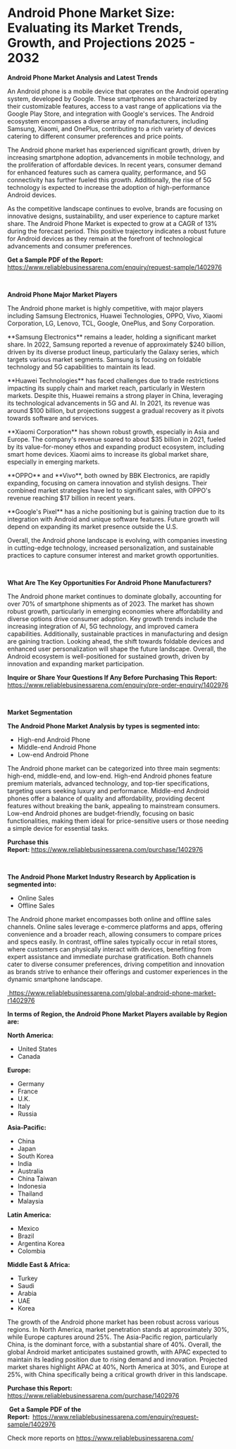 <p><h1>Android Phone Market Size: Evaluating its Market Trends, Growth, and Projections 2025 - 2032</h1></p><p><strong>Android Phone Market Analysis and Latest Trends</strong></p>
<p><p>An Android phone is a mobile device that operates on the Android operating system, developed by Google. These smartphones are characterized by their customizable features, access to a vast range of applications via the Google Play Store, and integration with Google's services. The Android ecosystem encompasses a diverse array of manufacturers, including Samsung, Xiaomi, and OnePlus, contributing to a rich variety of devices catering to different consumer preferences and price points.</p><p>The Android phone market has experienced significant growth, driven by increasing smartphone adoption, advancements in mobile technology, and the proliferation of affordable devices. In recent years, consumer demand for enhanced features such as camera quality, performance, and 5G connectivity has further fueled this growth. Additionally, the rise of 5G technology is expected to increase the adoption of high-performance Android devices.</p><p>As the competitive landscape continues to evolve, brands are focusing on innovative designs, sustainability, and user experience to capture market share. The Android Phone Market is expected to grow at a CAGR of 13% during the forecast period. This positive trajectory indicates a robust future for Android devices as they remain at the forefront of technological advancements and consumer preferences.</p></p>
<p><strong>Get a Sample PDF of the Report:&nbsp;</strong> <a href="https://www.reliablebusinessarena.com/enquiry/request-sample/1402976?utm_campaign=3251&utm_medium=2&utm_source=Github&utm_content=ia&utm_term=28032025&utm_id=android-phone">https://www.reliablebusinessarena.com/enquiry/request-sample/1402976</a></p>
<p>&nbsp;</p>
<p><strong>Android Phone Major Market Players</strong></p>
<p><p>The Android phone market is highly competitive, with major players including Samsung Electronics, Huawei Technologies, OPPO, Vivo, Xiaomi Corporation, LG, Lenovo, TCL, Google, OnePlus, and Sony Corporation. </p><p>**Samsung Electronics** remains a leader, holding a significant market share. In 2022, Samsung reported a revenue of approximately $240 billion, driven by its diverse product lineup, particularly the Galaxy series, which targets various market segments. Samsung is focusing on foldable technology and 5G capabilities to maintain its lead.</p><p>**Huawei Technologies** has faced challenges due to trade restrictions impacting its supply chain and market reach, particularly in Western markets. Despite this, Huawei remains a strong player in China, leveraging its technological advancements in 5G and AI. In 2021, its revenue was around $100 billion, but projections suggest a gradual recovery as it pivots towards software and services.</p><p>**Xiaomi Corporation** has shown robust growth, especially in Asia and Europe. The company's revenue soared to about $35 billion in 2021, fueled by its value-for-money ethos and expanding product ecosystem, including smart home devices. Xiaomi aims to increase its global market share, especially in emerging markets.</p><p>**OPPO** and **Vivo**, both owned by BBK Electronics, are rapidly expanding, focusing on camera innovation and stylish designs. Their combined market strategies have led to significant sales, with OPPO's revenue reaching $17 billion in recent years. </p><p>**Google's Pixel** has a niche positioning but is gaining traction due to its integration with Android and unique software features. Future growth will depend on expanding its market presence outside the U.S.</p><p>Overall, the Android phone landscape is evolving, with companies investing in cutting-edge technology, increased personalization, and sustainable practices to capture consumer interest and market growth opportunities.</p></p>
<p>&nbsp;</p>
<p><strong>What Are The Key Opportunities For Android Phone Manufacturers?</strong></p>
<p><p>The Android phone market continues to dominate globally, accounting for over 70% of smartphone shipments as of 2023. The market has shown robust growth, particularly in emerging economies where affordability and diverse options drive consumer adoption. Key growth trends include the increasing integration of AI, 5G technology, and improved camera capabilities. Additionally, sustainable practices in manufacturing and design are gaining traction. Looking ahead, the shift towards foldable devices and enhanced user personalization will shape the future landscape. Overall, the Android ecosystem is well-positioned for sustained growth, driven by innovation and expanding market participation.</p></p>
<p><strong>Inquire or Share Your Questions If Any Before Purchasing This Report:</strong> <a href="https://www.reliablebusinessarena.com/enquiry/pre-order-enquiry/1402976?utm_campaign=3251&utm_medium=2&utm_source=Github&utm_content=ia&utm_term=28032025&utm_id=android-phone">https://www.reliablebusinessarena.com/enquiry/pre-order-enquiry/1402976</a></p>
<p>&nbsp;</p>
<p><strong>Market Segmentation</strong></p>
<p><strong>The Android Phone Market Analysis by types is segmented into:</strong></p>
<p><ul><li>High-end Android Phone</li><li>Middle-end Android Phone</li><li>Low-end Android Phone</li></ul></p>
<p><p>The Android phone market can be categorized into three main segments: high-end, middle-end, and low-end. High-end Android phones feature premium materials, advanced technology, and top-tier specifications, targeting users seeking luxury and performance. Middle-end Android phones offer a balance of quality and affordability, providing decent features without breaking the bank, appealing to mainstream consumers. Low-end Android phones are budget-friendly, focusing on basic functionalities, making them ideal for price-sensitive users or those needing a simple device for essential tasks.</p></p>
<p><strong>Purchase this Report:&nbsp;</strong><a href="https://www.reliablebusinessarena.com/purchase/1402976?utm_campaign=3251&utm_medium=2&utm_source=Github&utm_content=ia&utm_term=28032025&utm_id=android-phone">https://www.reliablebusinessarena.com/purchase/1402976</a></p>
<p>&nbsp;</p>
<p><strong>The Android Phone Market Industry Research by Application is segmented into:</strong></p>
<p><ul><li>Online Sales</li><li>Offline Sales</li></ul></p>
<p><p>The Android phone market encompasses both online and offline sales channels. Online sales leverage e-commerce platforms and apps, offering convenience and a broader reach, allowing consumers to compare prices and specs easily. In contrast, offline sales typically occur in retail stores, where customers can physically interact with devices, benefiting from expert assistance and immediate purchase gratification. Both channels cater to diverse consumer preferences, driving competition and innovation as brands strive to enhance their offerings and customer experiences in the dynamic smartphone landscape.</p></p>
<p><a href="https://www.reliablebusinessarena.com/global-android-phone-market-r1402976?utm_campaign=3251&utm_medium=2&utm_source=Github&utm_content=ia&utm_term=28032025&utm_id=android-phone">&nbsp;https://www.reliablebusinessarena.com/global-android-phone-market-r1402976</a></p>
<p><strong>In terms of Region, the Android Phone Market Players available by Region are:</strong></p>
<p>
    <p> <strong> North America: </strong>
        <ul>
            <li>United States</li>
            <li>Canada</li>
        </ul>
        </p> 
    <p> <strong> Europe: </strong>
        <ul>
            <li>Germany</li>
            <li>France</li>
            <li>U.K.</li>
            <li>Italy</li>
            <li>Russia</li>
        </ul>
        </p> 
    <p> <strong> Asia-Pacific: </strong>
        <ul>
            <li>China</li>
            <li>Japan</li>
            <li>South Korea</li>
            <li>India</li>
            <li>Australia</li>
            <li>China Taiwan</li>
            <li>Indonesia</li>
            <li>Thailand</li>
            <li>Malaysia</li>
        </ul>
        </p> 
    <p> <strong> Latin America: </strong>
        <ul>
            <li>Mexico</li>
            <li>Brazil</li>
            <li>Argentina Korea</li>
            <li>Colombia</li>
        </ul>
        </p> 
    <p> <strong> Middle East & Africa: </strong>
        <ul>
            <li>Turkey</li>
            <li>Saudi</li>
            <li>Arabia</li>
            <li>UAE</li>
            <li>Korea</li>
        </ul>
    </p>
    </p>
<p><p>The growth of the Android phone market has been robust across various regions. In North America, market penetration stands at approximately 30%, while Europe captures around 25%. The Asia-Pacific region, particularly China, is the dominant force, with a substantial share of 40%. Overall, the global Android market anticipates sustained growth, with APAC expected to maintain its leading position due to rising demand and innovation. Projected market shares highlight APAC at 40%, North America at 30%, and Europe at 25%, with China specifically being a critical growth driver in this landscape.</p></p>
<p><strong>Purchase this Report: </strong><a href="https://www.reliablebusinessarena.com/purchase/1402976?utm_campaign=3251&utm_medium=2&utm_source=Github&utm_content=ia&utm_term=28032025&utm_id=android-phone">https://www.reliablebusinessarena.com/purchase/1402976</a></p>
<p>&nbsp;<strong>Get a Sample PDF of the Report:&nbsp;&nbsp;</strong><a href="https://www.reliablebusinessarena.com/enquiry/request-sample/1402976?utm_campaign=3251&utm_medium=2&utm_source=Github&utm_content=ia&utm_term=28032025&utm_id=android-phone">https://www.reliablebusinessarena.com/enquiry/request-sample/1402976</a></p>
<p><strong></strong></p>
<p>Check more reports on <a href="https://www.reliablebusinessarena.com/?utm_campaign=3251&utm_medium=2&utm_source=Github&utm_content=ia&utm_term=28032025&utm_id=android-phone">https://www.reliablebusinessarena.com/</a></p>